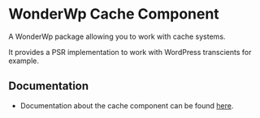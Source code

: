 # WonderWp Cache Component

A WonderWp package allowing you to work with cache systems.

It provides a PSR implementation to work with WordPress transcients for example.

## Documentation

- Documentation about the cache component can be found [here](http://wonderwp.net/Framewok_components/Cache/index.html).
